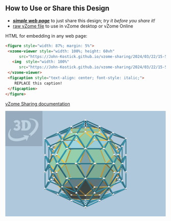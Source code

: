 
## How to Use or Share this Design

 - [***simple web page***](<https://John-Kostick.github.io/vzome-sharing/2024/03/22/15-51-02-Puzzle-balls/>) to just share this design; *try it before you share it!*
 - [raw vZome file](<https://raw.githubusercontent.com/John-Kostick/vzome-sharing/main/2024/03/22/15-51-02-Puzzle-balls/Puzzle-balls.vZome>) to use in vZome desktop or vZome Online
 
 HTML for embedding in any web page:
 ```html
<figure style="width: 87%; margin: 5%">
  <vzome-viewer style="width: 100%; height: 60vh"
       src="https://John-Kostick.github.io/vzome-sharing/2024/03/22/15-51-02-Puzzle-balls/Puzzle-balls.vZome" >
    <img  style="width: 100%"
       src="https://John-Kostick.github.io/vzome-sharing/2024/03/22/15-51-02-Puzzle-balls/Puzzle-balls.png" >
  </vzome-viewer>
  <figcaption style="text-align: center; font-style: italic;">
     REPLACE this caption!
  </figcaption>
</figure>
 ```

[vZome Sharing documentation](https://vzome.github.io/vzome/sharing.html#how-it-works)

![Image](<Puzzle-balls.png>)


